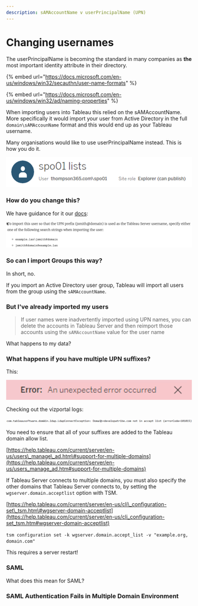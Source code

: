 ```yaml
---
description: sAMAccountName v userPrincipalName (UPN)
---
```


# Changing usernames

The userPrincipalName is becoming the standard in many companies as **the** most important identity attribute in their directory.

{% embed url="https://docs.microsoft.com/en-us/windows/win32/secauthn/user-name-formats" %}

{% embed url="https://docs.microsoft.com/en-us/windows/win32/ad/naming-properties" %}

When importing users into Tableau this relied on the sAMAccountName. More specifically it would import your user from Active Directory in the full `domain\sAMAccounName` format and this would end up as your Tableau username.

Many organisations would like to use userPrincipalName instead. This is how you do it.



![](../.gitbook/assets/image%20%2881%29.png)

### How do you change this?

We have guidance for it our [docs](https://help.tableau.com/current/server/en-us/users_manage_ad.htm):

![](../.gitbook/assets/image%20%2883%29.png)

### So can I import Groups this way?

In short, no. 

If you import an Active Directory user group, Tableau will import all users from the group using the `sAMAccountName`.  


### But I've already imported my users

> If user names were inadvertently imported using UPN names, you can delete the accounts in Tableau Server and then reimport those accounts using the `sAMAccountName` value for the user name

What happens to my data?



### What happens if you have multiple UPN suffixes?

This:

![](../.gitbook/assets/image%20%2882%29.png)

Checking out the vizportal logs:

![](../.gitbook/assets/image%20%2880%29.png)

You need to ensure that all of your suffixes are added to the Tableau domain allow list.

[https://help.tableau.com/current/server/en-us/users\_manage\_ad.htm\#support-for-multiple-domains](https://help.tableau.com/current/server/en-us/users_manage_ad.htm#support-for-multiple-domains)

If Tableau Server connects to multiple domains, you must also specify the other domains that Tableau Server connects to, by setting the `wgserver.domain.acceptlist` option with TSM. 

[https://help.tableau.com/current/server/en-us/cli\_configuration-set\_tsm.htm\#wgserver-domain-acceptlist](https://help.tableau.com/current/server/en-us/cli_configuration-set_tsm.htm#wgserver-domain-acceptlist)

`tsm configuration set -k wgserver.domain.accept_list -v "example.org, domain.com"`

This requires a server restart!





### SAML

What does this mean for SAML?

### SAML Authentication Fails in Multiple Domain Environment





